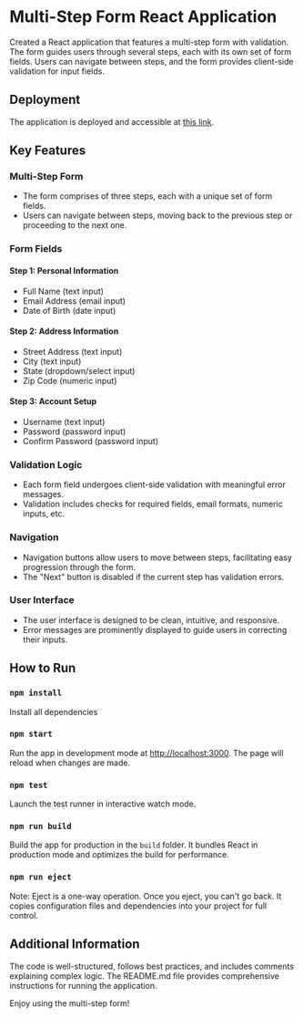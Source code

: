 # Multi-Step Form React Application

Created a React application that features a multi-step form with validation. The form guides users through several steps, each with its own set of form fields. Users can navigate between steps, and the form provides client-side validation for input fields.

## Deployment

The application is deployed and accessible at [this link](https://65ad12e57f62d859a9ed7b04--startling-lokum-44b2e2.netlify.app/).

## Key Features

### Multi-Step Form

- The form comprises of three steps, each with a unique set of form fields.
- Users can navigate between steps, moving back to the previous step or proceeding to the next one.

### Form Fields

#### Step 1: Personal Information

- Full Name (text input)
- Email Address (email input)
- Date of Birth (date input)

#### Step 2: Address Information

- Street Address (text input)
- City (text input)
- State (dropdown/select input)
- Zip Code (numeric input)

#### Step 3: Account Setup

- Username (text input)
- Password (password input)
- Confirm Password (password input)

### Validation Logic

- Each form field undergoes client-side validation with meaningful error messages.
- Validation includes checks for required fields, email formats, numeric inputs, etc.

### Navigation

- Navigation buttons allow users to move between steps, facilitating easy progression through the form.
- The "Next" button is disabled if the current step has validation errors.

### User Interface

- The user interface is designed to be clean, intuitive, and responsive.
- Error messages are prominently displayed to guide users in correcting their inputs.

## How to Run

### `npm install`

Install all dependencies

### `npm start`

Run the app in development mode at [http://localhost:3000](http://localhost:3000). The page will reload when changes are made.

### `npm test`

Launch the test runner in interactive watch mode.

### `npm run build`

Build the app for production in the `build` folder. It bundles React in production mode and optimizes the build for performance.

### `npm run eject`

Note: Eject is a one-way operation. Once you eject, you can't go back. It copies configuration files and dependencies into your project for full control.

## Additional Information

The code is well-structured, follows best practices, and includes comments explaining complex logic. The README.md file provides comprehensive instructions for running the application.

Enjoy using the multi-step form!

